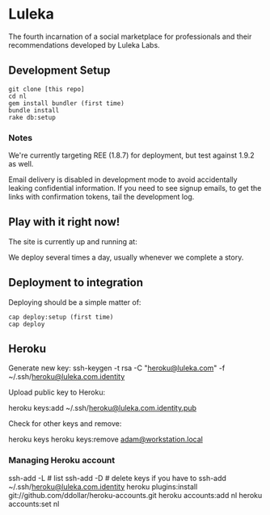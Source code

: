 # Luleka

The fourth incarnation of a social marketplace for professionals and their 
recommendations developed by Luleka Labs.

## Development Setup

    git clone [this repo]
    cd nl
    gem install bundler (first time)
    bundle install
    rake db:setup

### Notes

We're currently targeting REE (1.8.7) for deployment, but test against
1.9.2 as well.

Email delivery is disabled in development mode to avoid accidentally leaking
confidential information. If you need to see signup emails, to get the links
with confirmation tokens, tail the development log.

## Play with it right now!

The site is currently up and running at:

We deploy several times a day, usually whenever we complete a story.

## Deployment to integration

Deploying should be a simple matter of:

    cap deploy:setup (first time)
    cap deploy

## Heroku

Generate new key:
ssh-keygen -t rsa -C "heroku@luleka.com" -f ~/.ssh/heroku@luleka.com.identity

Upload public key to Heroku:

heroku keys:add ~/.ssh/heroku@luleka.com.identity.pub

Check for other keys and remove:

heroku keys
heroku keys:remove adam@workstation.local

### Managing Heroku account

ssh-add -L # list
ssh-add -D # delete keys if you have to
ssh-add ~/.ssh/heroku@luleka.com.identity
heroku plugins:install git://github.com/ddollar/heroku-accounts.git
heroku accounts:add nl
heroku accounts:set nl